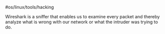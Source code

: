 #os/linux/tools/hacking 

Wireshark is a sniffer that enables us to examine every packet and thereby analyze what is wrong with our network or what the intruder was trying to do.
